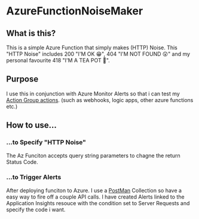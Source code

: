 ﻿# AzureFunctionNoiseMaker

## What is this?
This is a simple Azure Function that simply makes (HTTP) Noise.
This "HTTP Noise" includes 200 "I'M OK 😁", 404 "I'M NOT FOUND 😲" and my personal favourite 418 "I'M A TEA POT 🍵".

## Purpose
I use this in conjunction with Azure Monitor Alerts so that i can test my [Action Group actions](https://docs.microsoft.com/en-us/azure/azure-monitor/platform/action-groups). (such as webhooks, logic apps, other azure functions etc.)  

## How to use...
### ...to Specify "HTTP Noise"
The Az Funciton accepts query string parameters to chagne the return Status Code.

### ...to Trigger Alerts
After deploying funciton to Azure. I use a [PostMan](https://www.postman.com/) Collection so have a easy way to fire off a couple API calls. 
I have created Alerts linked to the Application Insights resouce with the condition set to Server Requests and specify the code i want. 
